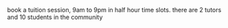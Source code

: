 book a tuition session, 9am to 9pm in half hour time slots.  there are 2 tutors and 10 students in the community

